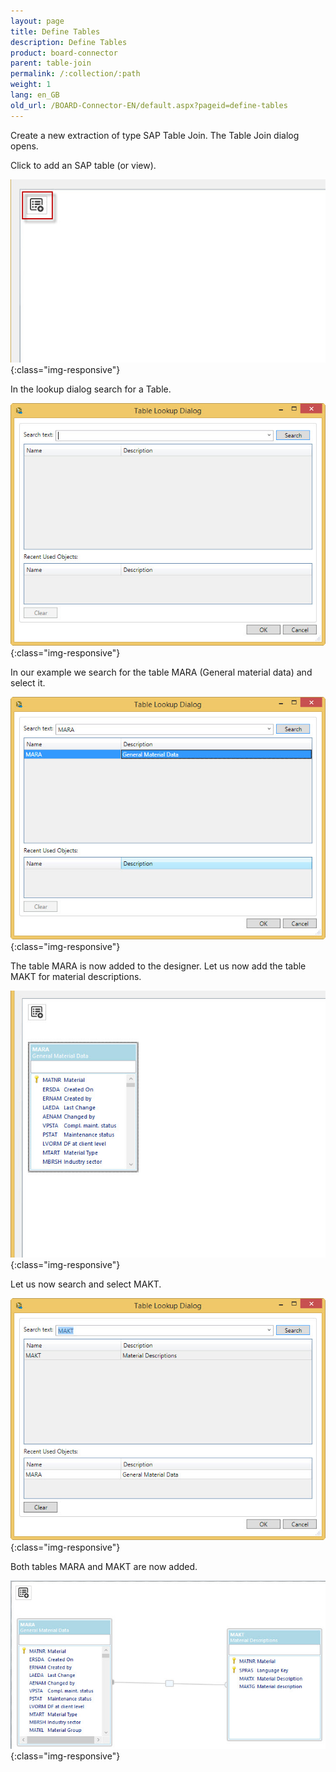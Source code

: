 ```yaml
---
layout: page
title: Define Tables
description: Define Tables
product: board-connector
parent: table-join
permalink: /:collection/:path
weight: 1
lang: en_GB
old_url: /BOARD-Connector-EN/default.aspx?pageid=define-tables
---
```


Create a new extraction of type SAP Table Join. The Table Join dialog opens.


Click to add an SAP table (or view). 

![tj-add-table](/img/content/tj-add-table.jpg){:class="img-responsive"}

In the lookup dialog search for a Table. 

![tj-lookup-1](/img/content/tj-lookup-1.jpg){:class="img-responsive"}

In our example we search for the table MARA (General material data) and select it. 

![tj-lookup-2](/img/content/tj-lookup-2.jpg){:class="img-responsive"}

The table MARA is now added to the designer. Let us now add the table MAKT for material descriptions.

![tj-lookup-2a-mara](/img/content/tj-lookup-2a-mara.jpg){:class="img-responsive"}

Let us now search and select MAKT. 

![tj-lookup-3](/img/content/tj-lookup-3.jpg){:class="img-responsive"}

Both tables MARA and MAKT are now added. 

![tj-2-tables](/img/content/tj-2-tables.jpg){:class="img-responsive"}

